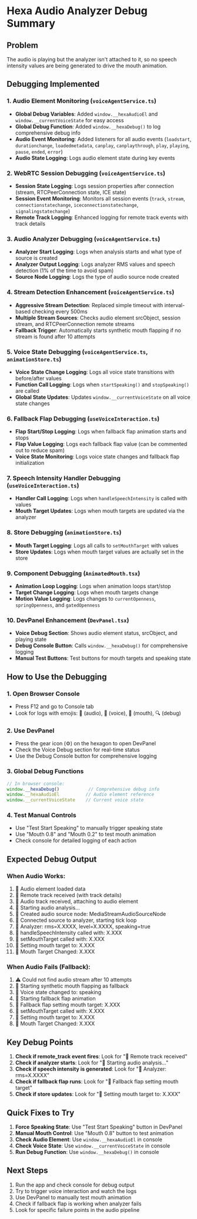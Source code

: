 # Hexa Audio Analyzer Debug Summary

## Problem
The audio is playing but the analyzer isn't attached to it, so no speech intensity values are being generated to drive the mouth animation.

## Debugging Implemented

### 1. Audio Element Monitoring (`voiceAgentService.ts`)
- **Global Debug Variables**: Added `window.__hexaAudioEl` and `window.__currentVoiceState` for easy access
- **Global Debug Function**: Added `window.__hexaDebug()` to log comprehensive debug info
- **Audio Event Monitoring**: Added listeners for all audio events (`loadstart`, `durationchange`, `loadedmetadata`, `canplay`, `canplaythrough`, `play`, `playing`, `pause`, `ended`, `error`)
- **Audio State Logging**: Logs audio element state during key events

### 2. WebRTC Session Debugging (`voiceAgentService.ts`)
- **Session State Logging**: Logs session properties after connection (stream, RTCPeerConnection state, ICE state)
- **Session Event Monitoring**: Monitors all session events (`track`, `stream`, `connectionstatechange`, `iceconnectionstatechange`, `signalingstatechange`)
- **Remote Track Logging**: Enhanced logging for remote track events with track details

### 3. Audio Analyzer Debugging (`voiceAgentService.ts`)
- **Analyzer Start Logging**: Logs when analysis starts and what type of source is created
- **Analyzer Output Logging**: Logs analyzer RMS values and speech detection (1% of the time to avoid spam)
- **Source Node Logging**: Logs the type of audio source node created

### 4. Stream Detection Enhancement (`voiceAgentService.ts`)
- **Aggressive Stream Detection**: Replaced simple timeout with interval-based checking every 500ms
- **Multiple Stream Sources**: Checks audio element srcObject, session stream, and RTCPeerConnection remote streams
- **Fallback Trigger**: Automatically starts synthetic mouth flapping if no stream is found after 10 attempts

### 5. Voice State Debugging (`voiceAgentService.ts`, `animationStore.ts`)
- **Voice State Change Logging**: Logs all voice state transitions with before/after values
- **Function Call Logging**: Logs when `startSpeaking()` and `stopSpeaking()` are called
- **Global State Updates**: Updates `window.__currentVoiceState` on all voice state changes

### 6. Fallback Flap Debugging (`useVoiceInteraction.ts`)
- **Flap Start/Stop Logging**: Logs when fallback flap animation starts and stops
- **Flap Value Logging**: Logs each fallback flap value (can be commented out to reduce spam)
- **Voice State Monitoring**: Logs voice state changes and fallback flap initialization

### 7. Speech Intensity Handler Debugging (`useVoiceInteraction.ts`)
- **Handler Call Logging**: Logs when `handleSpeechIntensity` is called with values
- **Mouth Target Updates**: Logs when mouth targets are updated via the analyzer

### 8. Store Debugging (`animationStore.ts`)
- **Mouth Target Logging**: Logs all calls to `setMouthTarget` with values
- **Store Updates**: Logs when mouth target values are actually set in the store

### 9. Component Debugging (`AnimatedMouth.tsx`)
- **Animation Loop Logging**: Logs when animation loops start/stop
- **Target Change Logging**: Logs when mouth targets change
- **Motion Value Logging**: Logs changes to `currentOpenness`, `springOpenness`, and `gatedOpenness`

### 10. DevPanel Enhancement (`DevPanel.tsx`)
- **Voice Debug Section**: Shows audio element status, srcObject, and playing state
- **Debug Console Button**: Calls `window.__hexaDebug()` for comprehensive logging
- **Manual Test Buttons**: Test buttons for mouth targets and speaking state

## How to Use the Debugging

### 1. Open Browser Console
- Press F12 and go to Console tab
- Look for logs with emojis: 🎵 (audio), 🎤 (voice), 🎯 (mouth), 🔍 (debug)

### 2. Use DevPanel
- Press the gear icon (⚙) on the hexagon to open DevPanel
- Check the Voice Debug section for real-time status
- Use the Debug Console button for comprehensive logging

### 3. Global Debug Functions
```javascript
// In browser console:
window.__hexaDebug()           // Comprehensive debug info
window.__hexaAudioEl          // Audio element reference
window.__currentVoiceState    // Current voice state
```

### 4. Test Manual Controls
- Use "Test Start Speaking" to manually trigger speaking state
- Use "Mouth 0.8" and "Mouth 0.2" to test mouth animation
- Check console for detailed logging of each action

## Expected Debug Output

### When Audio Works:
1. 🎵 Audio element loaded data
2. 🎵 Remote track received (with track details)
3. 🎵 Audio track received, attaching to audio element
4. 🎵 Starting audio analysis...
5. 🎵 Created audio source node: MediaStreamAudioSourceNode
6. 🎵 Connected source to analyzer, starting tick loop
7. 🎵 Analyzer: rms=X.XXXX, level=X.XXXX, speaking=true
8. 🎤 handleSpeechIntensity called with: X.XXX
9. 🎯 setMouthTarget called with: X.XXX
10. 🎯 Setting mouth target to: X.XXX
11. 🎯 Mouth Target Changed: X.XXX

### When Audio Fails (Fallback):
1. ⚠️ Could not find audio stream after 10 attempts
2. 🎯 Starting synthetic mouth flapping as fallback
3. 🎤 Voice state changed to: speaking
4. 🎯 Starting fallback flap animation
5. 🎯 Fallback flap setting mouth target: X.XXX
6. 🎯 setMouthTarget called with: X.XXX
7. 🎯 Setting mouth target to: X.XXX
8. 🎯 Mouth Target Changed: X.XXX

## Key Debug Points

1. **Check if remote_track event fires**: Look for "🎵 Remote track received"
2. **Check if analyzer starts**: Look for "🎵 Starting audio analysis..."
3. **Check if speech intensity is generated**: Look for "🎵 Analyzer: rms=X.XXXX"
4. **Check if fallback flap runs**: Look for "🎯 Fallback flap setting mouth target"
5. **Check if store updates**: Look for "🎯 Setting mouth target to: X.XXX"

## Quick Fixes to Try

1. **Force Speaking State**: Use "Test Start Speaking" button in DevPanel
2. **Manual Mouth Control**: Use "Mouth 0.8" button to test animation
3. **Check Audio Element**: Use `window.__hexaAudioEl` in console
4. **Check Voice State**: Use `window.__currentVoiceState` in console
5. **Run Debug Function**: Use `window.__hexaDebug()` in console

## Next Steps

1. Run the app and check console for debug output
2. Try to trigger voice interaction and watch the logs
3. Use DevPanel to manually test mouth animation
4. Check if fallback flap is working when analyzer fails
5. Look for specific failure points in the audio pipeline
